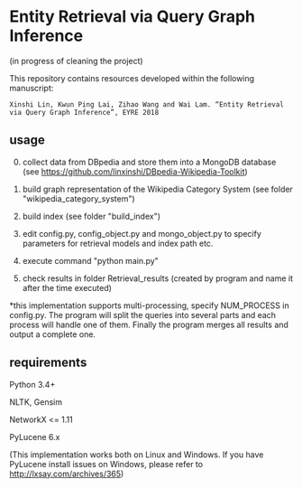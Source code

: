 # Entity Retrieval via Query Graph Inference
(in progress of cleaning the project)

This repository contains resources developed within the following manuscript:

    Xinshi Lin, Kwun Ping Lai, Zihao Wang and Wai Lam. “Entity Retrieval via Query Graph Inference”, EYRE 2018
    
## usage
0. collect data from DBpedia and store them into a MongoDB database (see https://github.com/linxinshi/DBpedia-Wikipedia-Toolkit)

1. build graph representation of the Wikipedia Category System (see folder "wikipedia_category_system")

2. build index (see folder "build_index")

3. edit config.py, config_object.py  and mongo_object.py to specify parameters for retrieval models and index path etc.

4. execute command "python main.py"

5. check results in folder Retrieval_results (created by program and name it after the time executed)

*this implementation supports multi-processing, specify NUM_PROCESS in config.py. The program will split the queries into several parts and each process will handle one of them. Finally the program merges all results and output a complete one.

## requirements
Python 3.4+

NLTK, Gensim

NetworkX <= 1.11

PyLucene 6.x 

(This implementation works both on Linux and Windows. If you have PyLucene install issues on Windows, please refer to http://lxsay.com/archives/365)
